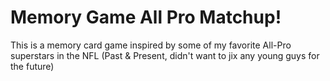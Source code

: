 # Memory Game All Pro Matchup!
 This is a memory card game inspired by some of my favorite All-Pro superstars in the NFL (Past & Present, didn't want to jix any young guys for the future)
